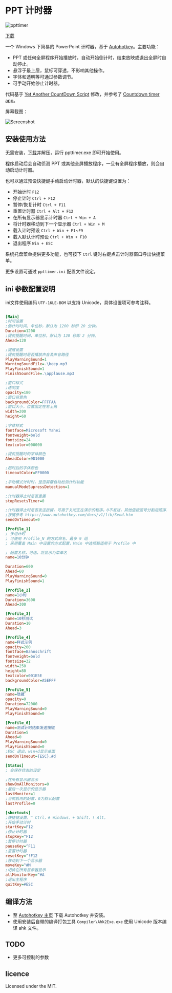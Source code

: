 # PPT 计时器
![ppttimer](ppttimer.png)

[下载](https://github.com/old9/ppttimer/releases)

一个 Windows 下简易的 PowerPoint 计时器，基于 [Autohotkey](http://autohotkey.com)。主要功能：
* PPT 或任何全屏程序开始播放时，自动开始倒计时，结束放映或退出全屏时自动停止。
* 悬浮于最上层，鼠标可穿透，不影响其他操作。
* 字体和透明等可通过参数调节。
* 可手动开始停止计时器。

代码基于 [Yet Another CountDown Script](http://www.autohotkey.com/board/topic/19679-yet-another-countdown-script/) 修改，并参考了 [Countdown timer app](http://www.autohotkey.com/board/topic/57463-countdown-timer-app/)。

屏幕截图：

![Screenshot](screenshot.png)

## 安装使用方法

无需安装，[下载](https://github.com/old9/ppttimer/releases)并解压，运行 ppttimer.exe 即可开始使用。

程序启动后会自动侦测 PPT 或其他全屏播放程序，一旦有全屏程序播放，则会自动启动计时器。

也可以通过预设快捷键手动启动计时器，默认的快捷键设置为：

* 开始计时 `F12`
* 停止计时 `Ctrl + F12`
* 暂停/恢复计时 `Ctrl + F11`
* 重置计时器 `Ctrl + Alt + F12`
* 在所有显示器显示计时器 `Ctrl + Win + A`
* 将计时器移动到下一个显示器 `Ctrl + Win + M`
* 载入计时预设 `Ctrl + Win + F1`~`F9`
* 载入默认计时预设 `Ctrl + Win + F10`
* 退出程序 `Win + ESC`
 
系统托盘菜单提供更多功能，也可按下 `Ctrl` 键时右键点击计时器窗口呼出快捷菜单。

更多设置可通过 `ppttimer.ini` 配置文件设定。

## ini 参数配置说明

ini文件使用编码 `UTF-16LE-BOM` 以支持 Unicode，具体设置项可参考注释。

```ini

[Main]
;时间设置
;倒计时时间，单位秒，默认为 1200 秒即 20 分钟。
Duration=1200
;提前提醒时间，单位秒。默认为 120 秒即 2 分钟。
Ahead=120

;提醒设置
;提前提醒时是否播放声音及声音路径
PlayWarningSound=1
WarningSoundFile=.\beep.mp3
PlayFinishSound=1
FinishSoundFile=.\applause.mp3

;窗口样式
;透明度
opacity=180
;窗口背景色
backgroundColor=FFFFAA
;窗口大小，位置固定在右上角
width=200
height=60

;字体样式
fontface=Microsoft Yahei
fontweight=bold
fontsize=24
textcolor=000000

;提前提醒时的字体颜色
AheadColor=9D1000

;超时后的字体颜色
timeoutColor=FF0000

;手动模式计时时，是否屏蔽自动检测计时功能
manualModeSupressDetection=1

;计时器停止时是否重置
stopResetsTimer=0

;计时器停止时是否发送按键，可用于关闭正在演示的程序。0不发送，其他值按逗号分割后顺序发送
;按键参考 https://www.autohotkey.com/docs/v1/lib/Send.htm
sendOnTimeout=0

[Profile_1]
; 多组计时
; 可使用 Profile_N 的方式命名，最多 9 组
; 采用覆盖 Main 中设置的方式配置，Main 中选项都适用于 Profile 中

; 配置名称，可选，将显示为菜单名
name=10分钟

Duration=600
Ahead=60
PlayWarningSound=0
PlayFinishSound=1

[Profile_2]
name=1小时
Duration=3600
Ahead=300

[Profile_3]
name=10秒测试
Duration=10
Ahead=3

[Profile_4]
name=样式示例
opacity=200
fontface=Bahnschrift
fontweight=bold
fontsize=32
width=250
height=80
textcolor=001E5E
backgroundColor=A5EFFF

[Profile_5]
name=隐藏
opacity=0
Duration=72000
PlayWarningSound=0
PlayFinishSound=0

[Profile_6]
name=测试计时结束发送按键
Duration=5
Ahead=0
PlayWarningSound=0
PlayFinishSound=0
;ESC 退出，win+d显示桌面
sendOnTimeout={ESC},#d

[Status]
; 会保存状态的设定

;在所有显示器显示
showOnAllMonitors=0
;最后一次显示的显示器
lastMonitor=1
;当前启用的配置，0为默认配置
lastProfile=0

[shortcuts]
;快捷键设置，^ Ctrl，# Windows，+ Shift，! Alt。
;开始手动计时
startKey=F12
;停止计时器
stopKey=^F12
;暂停计时器
pauseKey=^F11
;重置计时器
resetKey=^!F12
;移动到下一个显示器
moveKey=^#M
;切换在所有显示器显示
allMonitorKey=^#A
;退出主程序
quitKey=#ESC
```

## 编译方法
* 至 [Autohotkey 主页](https://autohotkey.com) 下载 Autohotkey 并安装。
* 使用安装后自带的编译打包工具 `Compiler\Ahk2Exe.exe` 使用 Unicode 版本编译 ahk 文件。

## TODO

* 更多可控制的参数

## licence

Licensed under the MIT.